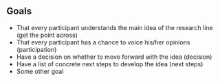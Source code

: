 ## Goals

* That every participant understands the main idea of the research line (get the point across)
* That every participant has a chance to voice his/her opinions (participation)
* Have a decision on whether to move forward with the idea (decision)
* Have a list of concrete next steps to develop the idea (next steps)
* Some other goal
